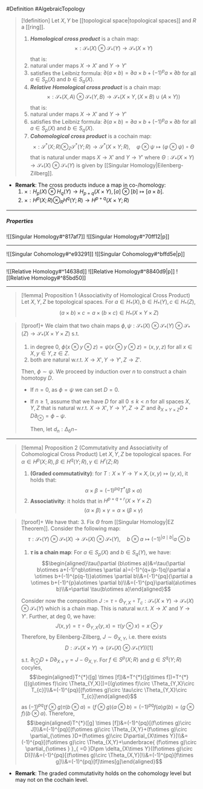 #Definition #AlgebraicTopology 

> [!definition]
> Let $X,Y$ be [[topological space|topological spaces]] and $R$ a [[ring]].
> 1. ***Homological cross product*** is a chain map: $$\times:\mathcal{S}_{*}(X)\otimes  \mathcal{S}_{*}(Y)\to \mathcal{S}_{*}(X\times Y)$$that is:
> 	1. natural under maps $X\to X'$ and $Y\to Y'$
> 	2. satisfies the Leibniz formula: $\partial(a\times b)=\partial a \times b+(-1)^p a\times \partial b$ for all $a\in S_{p}(X)$ and $b\in S_{q}(X)$.
> 2. ***Relative Homological cross product*** is a chain map: $$\times:\mathcal{S}_{*}(X,A)\otimes  \mathcal{S}_{*}(Y,B)\to \mathcal{S}_{*}(X\times Y,(X\times B)\cup (A\times Y))$$that is:
> 	1. natural under maps $X\to X'$ and $Y\to Y'$
> 	2. satisfies the Leibniz formula: $\partial(a\times b)=\partial a \times b+(-1)^p a\times \partial b$ for all $a\in S_{p}(X)$ and $b\in S_{q}(X)$.
> 3. ***Cohomological cross product*** is a cochain map:$$\times:\mathcal{S}^{*}(X;R)\otimes_{\mathbb{Z}}  \mathcal{S}^{*}(Y;R)\to \mathcal{S}^{*}(X\times Y;R),\quad \varphi \otimes  \psi\mapsto (\varphi \otimes  \psi)\circ  \Theta$$that is natural under maps $X\to X'$ and $Y\to Y'$ where $\Theta:\mathcal{S}_{*}(X\times Y)\to \mathcal{S}_{*}(X)\otimes \mathcal{S}_{*}(Y)$ is given by [[Singular Homology|Eilenberg-Zilberg]].

- **Remark**: The cross products induce a map in co-/homology:
	1. $\times:H_{p}(X)\otimes H_{q}(Y)\to H_{p+q}(X\times Y),[a]\otimes[b]\mapsto[a\times b]$.
	2. $\times:H^p(X;R)\otimes_{R}H^q(Y;R)\to H^{p+q}(X\times Y;R)$

---
##### Properties
![[Singular Homology#^817af7]]
![[Singular Homology#^70ff12|p]]

---
![[Singular Cohomology#^e93291]]
![[Singular Cohomology#^bffd5e|p]]

---

![[Relative Homology#^14638d]]
![[Relative Homology#^8840d9|p]]
![[Relative Homology#^85bd50]]

---
> [!lemma] Proposition 1 (Associativity of Homological Cross Product)
> Let $X,Y,Z$ be topological spaces. For $a\in H_{*}(X),b\in H_{*}(Y),c\in H_{*}(Z)$, $$(a\times b)\times c=a\times(b\times c)\in H_{*}(X\times Y\times Z)$$

> [!proof]+
> We claim that two chain maps $\phi,\psi:\mathcal{S}_{*}(X)\otimes \mathcal{S}_{*}(Y)\otimes \mathcal{S}_{*}(Z)\to \mathcal{S}_{*}(X\times Y\times Z)$ s.t.
> 1. in degree 0, $\phi(x\otimes y\otimes z)=\psi(x\otimes y\otimes z)=(x,y,z)$ for all $x\in X,y\in Y,z\in Z$.
> 2. both are natural w.r.t. $X\to X',Y\to Y',Z\to Z'$.
> 
> Then, $\phi \sim \psi$. We proceed by induction over $n$ to construct a chain homotopy $D$. 
> 
>  - If $n=0$, as $\phi=\psi$ we can set $D=0$.
>  - If $n\geq 1$, assume that we have $D$ for all $0\leq k< n$ for all spaces $X,Y,Z$ that is natural w.r.t. $X\to X',Y\to Y', Z\to Z'$ and $\partial_{X\times Y\times Z} D+D\partial_{\otimes}=\phi-\psi$.
>    
>    Then, let $d_{n}:\Delta_{6}n-$
---
> [!lemma] Proposition 2 (Commutativity and Associativity of Cohomological Cross Product)
> Let $X,Y,Z$ be topological spaces. For $\alpha\in H^p(X;R),\beta\in H^q(Y;R),\gamma\in H^r(Z;R)$
> 1. **(Graded commutativity)**: for $T:X\times Y\to Y\times X,(x,y)\mapsto(y,x)$, it holds that: $$\alpha \times\beta=(-1)^{pq}T^{*}(\beta \times\alpha)$$ 
> 2. **Associativity**: it holds that in $H^{p+q+r}(X\times Y\times Z)$ $$(\alpha \times\beta)\times\gamma=\alpha \times(\beta \times\gamma)$$

> [!proof]+
> We have that:
> 3. Fix $\Theta$ from [[Singular Homology|EZ Theorem]]. Consider the following map: $$\tau:\mathcal{S}_{*}(Y)\otimes  \mathcal{S}_{*}(X)\to \mathcal{S}_{*}(X)\otimes  \mathcal{S}_{*}(Y),\quad b\otimes  a\mapsto (-1)^{|a\mid b|}a\otimes  b$$
> 	1. **$\tau$ is a chain map**:
> 	   For $a\in S_{p}(X)$ and $b\in S_{q}(Y)$, we have: $$\begin{aligned}\tau(\partial (b\otimes  a))&=\tau(\partial b\otimes  a+(-1)^qb\otimes  \partial a)=(-1)^{q+(p-1)q}\partial a \otimes  b+(-1)^{p(q-1)}a\otimes  \partial b\\&=(-1)^{pq}(\partial a \otimes  b+(-1)^{p}a\otimes  \partial b)\\&=(-1)^{pq}\partial(a\otimes  b)\\&=\partial \tau(b\otimes  a)\end{aligned}$$
> 	
> 	Consider now the composition $J:=\tau \circ \Theta_{Y,X}\circ T_{c}:\mathcal{S}_{*}(X\times Y)\to \mathcal{S}_{*}(X)\otimes \mathcal{S}_{*}(Y)$ which is a chain map. This is natural w.r.t. $X\to X'$ and $Y\to Y'$. Further, at deg 0, we have: $$J(x,y)=\tau \circ \Theta_{Y,X}(y,x)=\tau(y\otimes  x)= x \otimes  y$$Therefore, by Eilenberg-Zilberg, $J\sim \Theta_{X,Y}$, i.e. there exists $$D:\mathcal{S}_{*}(X\times Y)\to (\mathcal{S}_{*}(X)\otimes \mathcal{S}_{*}(Y))[1]$$s.t. $\partial_{\otimes} D+D\partial_{X\times Y}=J-\Theta_{X,Y}$. For $f\in S^p(X;R)$ and $g\in S^q(Y;R)$ cocyles, $$\begin{aligned}T^{*}([g]  \times [f])&=T^{*}([g\times f])=T^{*}([(g\otimes  f)\circ  \Theta_{Y,X}])=[(g\otimes  f)\circ \Theta_{Y,X}\circ  T_{c}]\\&=(-1)^{pq}[(f\otimes  g)\circ  \tau\circ \Theta_{Y,X}\circ  T_{c}]\end{aligned}$$as $(-1)^{pq}(f\otimes g)\tau(b\otimes a)=(f\otimes g)(a\otimes b)=(-1)^{pq}f(a) g(b)=(g\otimes f)(b\otimes a)$. Therefore, $$\begin{aligned}T^{*}([g]  \times [f])&=(-1)^{pq}[(f\otimes  g)\circ  J]\\&=(-1)^{pq}[(f\otimes  g)\circ \Theta_{X,Y}+(f\otimes  g)\circ  \partial_{\otimes }D+(f\otimes  g)\circ  D\partial_{X\times Y}]\\&=(-1)^{pq}[(f\otimes  g)\circ \Theta_{X,Y}+\underbrace{ (f\otimes  g)\circ  \partial_{\otimes } }_{ =0 }D\pm \delta_{X\times Y}((f\otimes  g)\circ  D)]\\&=(-1)^{pq}[(f\otimes  g)\circ \Theta_{X,Y}]\\&=(-1)^{pq}[f\times g]\\&=(-1)^{pq}[f]\times[g]\end{aligned}$$

- **Remark**: The graded commutativity holds on the cohomology level but may not on the cochain level.